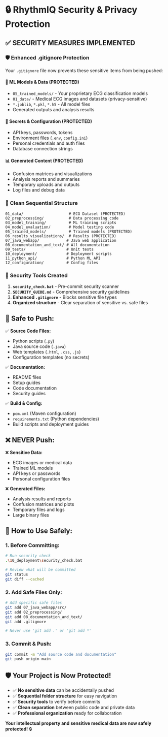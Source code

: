 # 🔒 RhythmIQ Security & Privacy Protection

## ✅ **SECURITY MEASURES IMPLEMENTED**

### 🛡️ **Enhanced .gitignore Protection**
Your `.gitignore` file now prevents these sensitive items from being pushed:

#### 🤖 **ML Models & Data (PROTECTED)**
- `05_trained_models/` - Your proprietary ECG classification models
- `01_data/` - Medical ECG images and datasets (privacy-sensitive)
- `*.joblib`, `*.pkl`, `*.h5` - All model files
- Generated outputs and analysis results

#### 🔑 **Secrets & Configuration (PROTECTED)**
- API keys, passwords, tokens
- Environment files (`.env`, `config.ini`)
- Personal credentials and auth files
- Database connection strings

#### 📊 **Generated Content (PROTECTED)**  
- Confusion matrices and visualizations
- Analysis reports and summaries
- Temporary uploads and outputs
- Log files and debug data

### 📁 **Clean Sequential Structure**
```
01_data/                    # ECG Dataset (PROTECTED)
02_preprocessing/           # Data processing code
03_model_training/          # ML training scripts  
04_model_evaluation/        # Model testing code
05_trained_models/          # Trained models (PROTECTED)
06_results_visualizations/  # Results (PROTECTED)
07_java_webapp/            # Java web application
08_documentation_and_text/ # All documentation
09_tests/                  # Unit tests
10_deployment/             # Deployment scripts
11_python_api/             # Python ML API
12_configuration/          # Config files
```

### 🔐 **Security Tools Created**

1. **`security_check.bat`** - Pre-commit security scanner
2. **`SECURITY_GUIDE.md`** - Comprehensive security guidelines  
3. **Enhanced `.gitignore`** - Blocks sensitive file types
4. **Organized structure** - Clear separation of sensitive vs. safe files

## 🚀 **Safe to Push:**

✅ **Source Code Files:**
- Python scripts (`.py`)
- Java source code (`.java`) 
- Web templates (`.html`, `.css`, `.js`)
- Configuration templates (no secrets)

✅ **Documentation:**
- README files
- Setup guides
- Code documentation
- Security guides

✅ **Build & Config:**
- `pom.xml` (Maven configuration)
- `requirements.txt` (Python dependencies)
- Build scripts and deployment guides

## ❌ **NEVER Push:**

❌ **Sensitive Data:**
- ECG images or medical data
- Trained ML models
- API keys or passwords
- Personal configuration files

❌ **Generated Files:**
- Analysis results and reports
- Confusion matrices and plots  
- Temporary files and logs
- Large binary files

## 🎯 **How to Use Safely:**

### 1. **Before Committing:**
```bash
# Run security check
.\10_deployment\security_check.bat

# Review what will be committed
git status
git diff --cached
```

### 2. **Add Safe Files Only:**
```bash
# Add specific safe files
git add 07_java_webapp/src/
git add 02_preprocessing/
git add 08_documentation_and_text/
git add .gitignore

# Never use 'git add .' or 'git add *'
```

### 3. **Commit & Push:**
```bash
git commit -m "Add source code and documentation"
git push origin main
```

## 🛡️ **Your Project is Now Protected!**

- ✅ **No sensitive data** can be accidentally pushed
- ✅ **Sequential folder structure** for easy navigation  
- ✅ **Security tools** to verify before commits
- ✅ **Clean separation** between public code and private data
- ✅ **Professional organization** ready for collaboration

**Your intellectual property and sensitive medical data are now safely protected!** 🔒